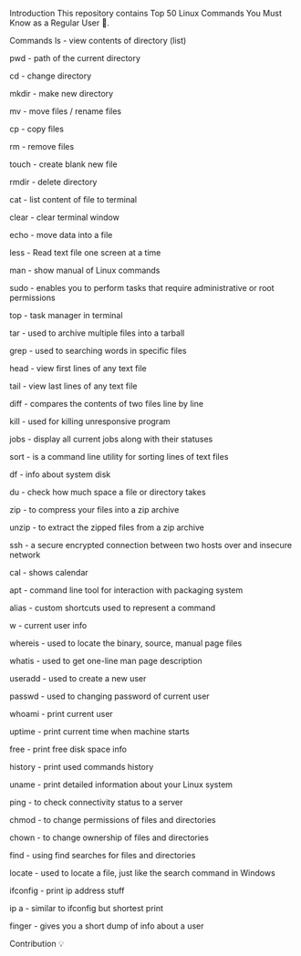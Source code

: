 Introduction
This repository contains Top 50 Linux Commands You Must Know as a Regular User 🐧.

Commands
ls - view contents of directory (list)

pwd - path of the current directory

cd - change directory

mkdir - make new directory

mv - move files / rename files

cp - copy files

rm - remove files

touch - create blank new file

rmdir - delete directory

cat - list content of file to terminal

clear - clear terminal window

echo - move data into a file

less - Read text file one screen at a time

man - show manual of Linux commands

sudo - enables you to perform tasks that require administrative or root permissions

top - task manager in terminal

tar - used to archive multiple files into a tarball

grep - used to searching words in specific files

head - view first lines of any text file

tail - view last lines of any text file

diff - compares the contents of two files line by line

kill - used for killing unresponsive program

jobs - display all current jobs along with their statuses

sort - is a command line utility for sorting lines of text files

df - info about system disk

du - check how much space a file or directory takes

zip - to compress your files into a zip archive

unzip - to extract the zipped files from a zip archive

ssh - a secure encrypted connection between two hosts over and insecure network

cal - shows calendar

apt - command line tool for interaction with packaging system

alias - custom shortcuts used to represent a command

w - current user info

whereis - used to locate the binary, source, manual page files

whatis - used to get one-line man page description

useradd - used to create a new user

passwd - used to changing password of current user

whoami - print current user

uptime - print current time when machine starts

free - print free disk space info

history - print used commands history

uname - print detailed information about your Linux system

ping - to check connectivity status to a server

chmod - to change permissions of files and directories

chown - to change ownership of files and directories

find - using find searches for files and directories

locate - used to locate a file, just like the search command in Windows

ifconfig - print ip address stuff

ip a - similar to ifconfig but shortest print

finger - gives you a short dump of info about a user

Contribution 💡
